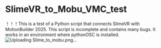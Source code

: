 # SlimeVR_to_Mobu_VMC_test
！！！This is a test of a Python script that connects SlimeVR with MotionBuilder 2025. This script is incomplete and contains many bugs. It works in an environment where pythonOSC is installed.
![Uploading Slime_to_mobu.png…]()
